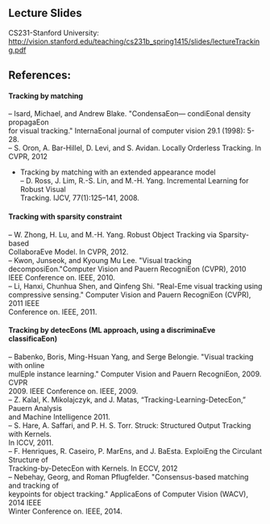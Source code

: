 ## Lecture Slides

CS231-Stanford University:
http://vision.stanford.edu/teaching/cs231b_spring1415/slides/lectureTracking.pdf

## References:

#### Tracking	by	matching	
– Isard,	Michael,	and	Andrew	Blake.	"CondensaEon—	condiEonal	density	propagaEon	
for	visual	tracking."	InternaEonal	journal	of	computer	vision	29.1	(1998):	5-28.	
– S.	Oron,	A.	Bar-Hillel,	D.	Levi,	and	S.	Avidan.	Locally	Orderless	Tracking.	In	CVPR,	2012	
* Tracking	by	matching	with	an	extended	appearance	model	
– D.	Ross,	J.	Lim,	R.-S.	Lin,	and	M.-H.	Yang.	Incremental	Learning	for	Robust	Visual	
Tracking.	IJCV,	77(1):125–141,	2008.	
#### Tracking	with	sparsity	constraint	
– W.	Zhong,	H.	Lu,	and	M.-H.	Yang.	Robust	Object	Tracking	via	Sparsity-based	
CollaboraEve	Model.	In	CVPR,	2012.	
– Kwon,	Junseok,	and	Kyoung	Mu	Lee.	"Visual	tracking	decomposiEon."Computer
Vision	and	Pauern	RecogniEon	(CVPR),	2010	IEEE	Conference	on.	IEEE,	2010.	
– Li,	Hanxi,	Chunhua Shen,	and	Qinfeng	Shi.	"Real-Eme	visual	tracking	using	
compressive	sensing."	Computer	Vision	and	Pauern	RecogniEon	(CVPR),	2011	IEEE	
Conference	on.	IEEE,	2011.	

#### Tracking	by	detecEons	(ML	approach,	using	a	discriminaEve	classificaEon)	
– Babenko,	Boris,	Ming-Hsuan	Yang,	and	Serge	Belongie.	"Visual	tracking	with	online	
mulEple	instance	learning."	Computer	Vision	and	Pauern	RecogniEon,	2009.	CVPR	
2009.	IEEE	Conference	on.	IEEE,	2009.	
– Z.	Kalal,	K.	Mikolajczyk,	and	J.	Matas,	“Tracking-Learning-DetecEon,”	Pauern	Analysis	
and	Machine	Intelligence	2011.	
– S.	Hare,	A.	Saffari,	and	P.	H.	S.	Torr.	Struck:	Structured	Output	Tracking	with	Kernels.	
In	ICCV,	2011.	
– F.	Henriques,	R.	Caseiro,	P.	MarEns,	and	J.	BaEsta.	ExploiEng	the	Circulant	Structure	of	
Tracking-by-DetecEon	with	Kernels.	In	ECCV,	2012	
– Nebehay,	Georg,	and	Roman	Pflugfelder.	"Consensus-based	matching	and	tracking	of	
keypoints	for	object	tracking."	ApplicaEons	of	Computer	Vision	(WACV),	2014	IEEE	
Winter	Conference	on.	IEEE,	2014.	
